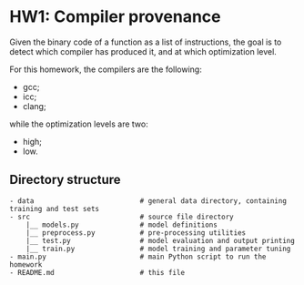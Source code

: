 # HW1: Compiler provenance

Given the binary code of a function as a list of instructions,
the goal is to detect which compiler has produced it, and at which
optimization level.

For this homework, the compilers are the following:

- gcc;
- icc;
- clang;

while the optimization levels are two:

- high;
- low.

## Directory structure

```
- data                          # general data directory, containing training and test sets
- src                           # source file directory
    |__ models.py               # model definitions
    |__ preprocess.py           # pre-processing utilities
    |__ test.py                 # model evaluation and output printing
    |__ train.py                # model training and parameter tuning
- main.py                       # main Python script to run the homework
- README.md                     # this file
```
